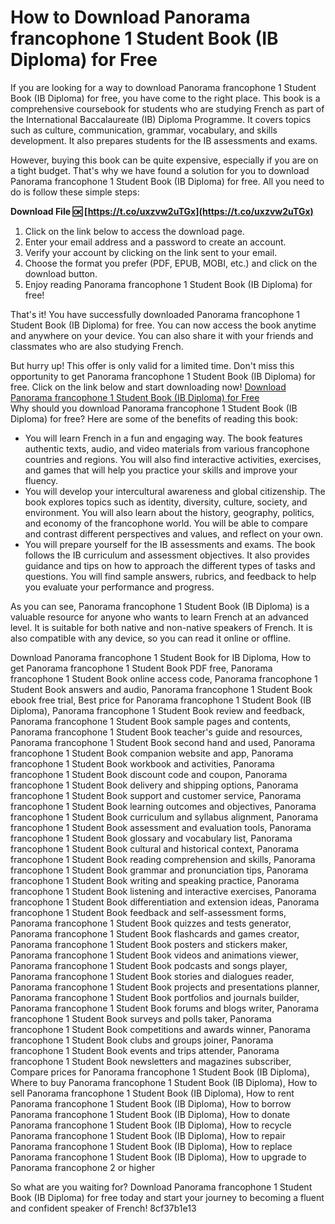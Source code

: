 
 
# How to Download Panorama francophone 1 Student Book (IB Diploma) for Free
 
If you are looking for a way to download Panorama francophone 1 Student Book (IB Diploma) for free, you have come to the right place. This book is a comprehensive coursebook for students who are studying French as part of the International Baccalaureate (IB) Diploma Programme. It covers topics such as culture, communication, grammar, vocabulary, and skills development. It also prepares students for the IB assessments and exams.
 
However, buying this book can be quite expensive, especially if you are on a tight budget. That's why we have found a solution for you to download Panorama francophone 1 Student Book (IB Diploma) for free. All you need to do is follow these simple steps:
 
**Download File 🆗 [https://t.co/uxzvw2uTGx](https://t.co/uxzvw2uTGx)**


 
1. Click on the link below to access the download page.
2. Enter your email address and a password to create an account.
3. Verify your account by clicking on the link sent to your email.
4. Choose the format you prefer (PDF, EPUB, MOBI, etc.) and click on the download button.
5. Enjoy reading Panorama francophone 1 Student Book (IB Diploma) for free!

That's it! You have successfully downloaded Panorama francophone 1 Student Book (IB Diploma) for free. You can now access the book anytime and anywhere on your device. You can also share it with your friends and classmates who are also studying French.
 
But hurry up! This offer is only valid for a limited time. Don't miss this opportunity to get Panorama francophone 1 Student Book (IB Diploma) for free. Click on the link below and start downloading now!
 [Download Panorama francophone 1 Student Book (IB Diploma) for Free](https://example.com/download-panorama-francophone-1-student-book-ib-diploma-free)  
Why should you download Panorama francophone 1 Student Book (IB Diploma) for free? Here are some of the benefits of reading this book:

- You will learn French in a fun and engaging way. The book features authentic texts, audio, and video materials from various francophone countries and regions. You will also find interactive activities, exercises, and games that will help you practice your skills and improve your fluency.
- You will develop your intercultural awareness and global citizenship. The book explores topics such as identity, diversity, culture, society, and environment. You will also learn about the history, geography, politics, and economy of the francophone world. You will be able to compare and contrast different perspectives and values, and reflect on your own.
- You will prepare yourself for the IB assessments and exams. The book follows the IB curriculum and assessment objectives. It also provides guidance and tips on how to approach the different types of tasks and questions. You will find sample answers, rubrics, and feedback to help you evaluate your performance and progress.

As you can see, Panorama francophone 1 Student Book (IB Diploma) is a valuable resource for anyone who wants to learn French at an advanced level. It is suitable for both native and non-native speakers of French. It is also compatible with any device, so you can read it online or offline.
 
Download Panorama francophone 1 Student Book for IB Diploma,  How to get Panorama francophone 1 Student Book PDF free,  Panorama francophone 1 Student Book online access code,  Panorama francophone 1 Student Book answers and audio,  Panorama francophone 1 Student Book ebook free trial,  Best price for Panorama francophone 1 Student Book (IB Diploma),  Panorama francophone 1 Student Book review and feedback,  Panorama francophone 1 Student Book sample pages and contents,  Panorama francophone 1 Student Book teacher's guide and resources,  Panorama francophone 1 Student Book second hand and used,  Panorama francophone 1 Student Book companion website and app,  Panorama francophone 1 Student Book workbook and activities,  Panorama francophone 1 Student Book discount code and coupon,  Panorama francophone 1 Student Book delivery and shipping options,  Panorama francophone 1 Student Book support and customer service,  Panorama francophone 1 Student Book learning outcomes and objectives,  Panorama francophone 1 Student Book curriculum and syllabus alignment,  Panorama francophone 1 Student Book assessment and evaluation tools,  Panorama francophone 1 Student Book glossary and vocabulary list,  Panorama francophone 1 Student Book cultural and historical context,  Panorama francophone 1 Student Book reading comprehension and skills,  Panorama francophone 1 Student Book grammar and pronunciation tips,  Panorama francophone 1 Student Book writing and speaking practice,  Panorama francophone 1 Student Book listening and interactive exercises,  Panorama francophone 1 Student Book differentiation and extension ideas,  Panorama francophone 1 Student Book feedback and self-assessment forms,  Panorama francophone 1 Student Book quizzes and tests generator,  Panorama francophone 1 Student Book flashcards and games creator,  Panorama francophone 1 Student Book posters and stickers maker,  Panorama francophone 1 Student Book videos and animations viewer,  Panorama francophone 1 Student Book podcasts and songs player,  Panorama francophone 1 Student Book stories and dialogues reader,  Panorama francophone 1 Student Book projects and presentations planner,  Panorama francophone 1 Student Book portfolios and journals builder,  Panorama francophone 1 Student Book forums and blogs writer,  Panorama francophone 1 Student Book surveys and polls taker,  Panorama francophone 1 Student Book competitions and awards winner,  Panorama francophone 1 Student Book clubs and groups joiner,  Panorama francophone 1 Student Book events and trips attender,  Panorama francophone 1 Student Book newsletters and magazines subscriber,  Compare prices for Panorama francophone 1 Student Book (IB Diploma),  Where to buy Panorama francophone 1 Student Book (IB Diploma),  How to sell Panorama francophone 1 Student Book (IB Diploma),  How to rent Panorama francophone 1 Student Book (IB Diploma),  How to borrow Panorama francophone 1 Student Book (IB Diploma),  How to donate Panorama francophone 1 Student Book (IB Diploma),  How to recycle Panorama francophone 1 Student Book (IB Diploma),  How to repair Panorama francophone 1 Student Book (IB Diploma),  How to replace Panorama francophone 1 Student Book (IB Diploma),  How to upgrade to Panorama francophone 2 or higher
 
So what are you waiting for? Download Panorama francophone 1 Student Book (IB Diploma) for free today and start your journey to becoming a fluent and confident speaker of French!
 8cf37b1e13
 
